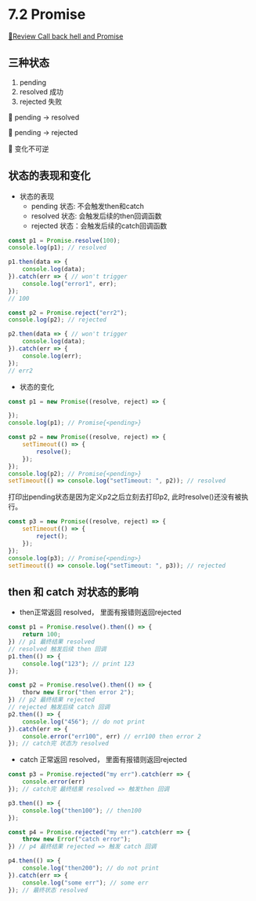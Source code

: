 # 7.2 Promise

[🎦Review Call back hell and Promise](../6.-yi-bu-3/6.4-callback-hell-he-promise.md)

## 三种状态

1. pending
2. resolved 成功
3. rejected 失败

🔷 pending -&gt; resolved

🔷 pending -&gt; rejected

🔷 变化不可逆

## 状态的表现和变化

* 状态的表现
  * pending 状态: 不会触发then和catch
  * resolved 状态: 会触发后续的then回调函数
  * rejected 状态：会触发后续的catch回调函数

```javascript
const p1 = Promise.resolve(100);
console.log(p1); // resolved

p1.then(data => {
    console.log(data);
}).catch(err => { // won't trigger
    console.log("error1", err);
}); 
// 100
```

```javascript
const p2 = Promise.reject("err2");
console.log(p2); // rejected

p2.then(data => { // won't trigger
    console.log(data);
}).catch(err => { 
    console.log(err);
});
// err2
```

* 状态的变化

```javascript
const p1 = new Promise((resolve, reject) => {

});
console.log(p1); // Promise{<pending>}
```

```javascript
const p2 = new Promise((resolve, reject) => {
    setTimeout(() => {
        resolve();
    });
});
console.log(p2); // Promise{<pending>}
setTimeout(() => console.log("setTimeout: ", p2)); // resolved
```

打印出pending状态是因为定义p2之后立刻去打印p2, 此时resolve\(\)还没有被执行。

```javascript
const p3 = new Promise((resolve, reject) => {
    setTimeout(() => {
        reject();
    });
});
console.log(p3); // Promise{<pending>}
setTimeout(() => console.log("setTimeout: ", p3)); // rejected
```

## then 和 catch 对状态的影响

* then正常返回 resolved， 里面有报错则返回rejected

```javascript
const p1 = Promise.resolve().then(() => {
    return 100;
}) // p1 最终结果 resolved
// resolved 触发后续 then 回调
p1.then(() => {
    console.log("123"); // print 123
});

const p2 = Promise.resolve().then(() => {
    thorw new Error("then error 2");
}) // p2 最终结果 rejected
// rejected 触发后续 catch 回调
p2.then(() => {
    console.log("456"); // do not print
}).catch(err => {
    console.error("err100", err) // err100 then error 2
}); // catch完 状态为 resolved
```

* catch 正常返回 resolved， 里面有报错则返回rejected

```javascript
const p3 = Promise.rejected("my err").catch(err => {
    console.error(err)
}); // catch完 最终结果 resolved => 触发then 回调

p3.then(() => {
    console.log("then100"); // then100
});

const p4 = Promise.rejected("my err").catch(err => {
    throw new Error("catch error");
}) // p4 最终结果 rejected => 触发 catch 回调

p4.then(() => {
    console.log("then200"); // do not print
}).catch(err => {
    console.log("some err"); // some err
}); // 最终状态 resolved
```



